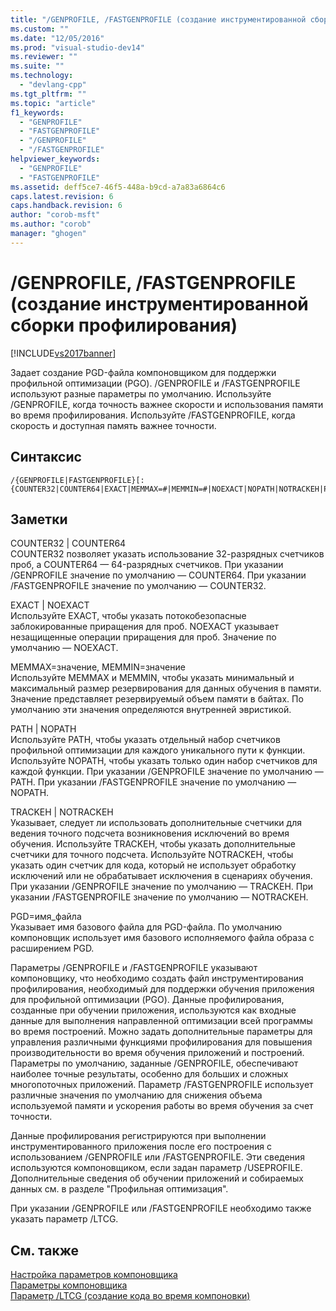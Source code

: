 ```yaml
---
title: "/GENPROFILE, /FASTGENPROFILE (создание инструментированной сборки профилирования) | Microsoft Docs"
ms.custom: ""
ms.date: "12/05/2016"
ms.prod: "visual-studio-dev14"
ms.reviewer: ""
ms.suite: ""
ms.technology: 
  - "devlang-cpp"
ms.tgt_pltfrm: ""
ms.topic: "article"
f1_keywords: 
  - "GENPROFILE"
  - "FASTGENPROFILE"
  - "/GENPROFILE"
  - "/FASTGENPROFILE"
helpviewer_keywords: 
  - "GENPROFILE"
  - "FASTGENPROFILE"
ms.assetid: deff5ce7-46f5-448a-b9cd-a7a83a6864c6
caps.latest.revision: 6
caps.handback.revision: 6
author: "corob-msft"
ms.author: "corob"
manager: "ghogen"
---
```

# /GENPROFILE, /FASTGENPROFILE (создание инструментированной сборки профилирования)
[!INCLUDE[vs2017banner](../../assembler/inline/includes/vs2017banner.md)]

Задает создание PGD\-файла компоновщиком для поддержки профильной оптимизации \(PGO\).  \/GENPROFILE и \/FASTGENPROFILE используют разные параметры по умолчанию. Используйте \/GENPROFILE, когда точность важнее скорости и использования памяти во время профилирования. Используйте \/FASTGENPROFILE, когда скорость и доступная память важнее точности.  
  
## Синтаксис  
  
```  
/{GENPROFILE|FASTGENPROFILE}[:{COUNTER32|COUNTER64|EXACT|MEMMAX=#|MEMMIN=#|NOEXACT|NOPATH|NOTRACKEH|PATH|PGD=filename|TRACKEH}]   
```  
  
## Заметки  
 COUNTER32 &#124; COUNTER64  
 COUNTER32 позволяет указать использование 32\-разрядных счетчиков проб, а COUNTER64 — 64\-разрядных счетчиков. При указании \/GENPROFILE значение по умолчанию — COUNTER64. При указании \/FASTGENPROFILE значение по умолчанию — COUNTER32.  
  
 EXACT &#124; NOEXACT  
 Используйте EXACT, чтобы указать потокобезопасные заблокированные приращения для проб. NOEXACT указывает незащищенные операции приращения для проб. Значение по умолчанию — NOEXACT.  
  
 MEMMAX\=значение, MEMMIN\=значение  
 Используйте MEMMAX и MEMMIN, чтобы указать минимальный и максимальный размер резервирования для данных обучения в памяти. Значение представляет резервируемый объем памяти в байтах.  По умолчанию эти значения определяются внутренней эвристикой.  
  
 PATH &#124; NOPATH  
 Используйте PATH, чтобы указать отдельный набор счетчиков профильной оптимизации для каждого уникального пути к функции. Используйте NOPATH, чтобы указать только один набор счетчиков для каждой функции.   При указании \/GENPROFILE значение по умолчанию — PATH. При указании \/FASTGENPROFILE значение по умолчанию — NOPATH.  
  
 TRACKEH &#124; NOTRACKEH  
 Указывает, следует ли использовать дополнительные счетчики для ведения точного подсчета возникновения исключений во время обучения. Используйте TRACKEH, чтобы указать дополнительные счетчики для точного подсчета. Используйте NOTRACKEH, чтобы указать один счетчик для кода, который не использует обработку исключений или не обрабатывает исключения в сценариях обучения.  При указании \/GENPROFILE значение по умолчанию — TRACKEH. При указании \/FASTGENPROFILE значение по умолчанию — NOTRACKEH.  
  
 PGD\=имя\_файла  
 Указывает имя базового файла для PGD\-файла. По умолчанию компоновщик использует имя базового исполняемого файла образа с расширением PGD.  
  
 Параметры \/GENPROFILE и \/FASTGENPROFILE указывают компоновщику, что необходимо создать файл инструментирования профилирования, необходимый для поддержки обучения приложения для профильной оптимизации \(PGO\). Данные профилирования, созданные при обучении приложения, используются как входные данные для выполнения направленной оптимизации всей программы во время построений.   Можно задать дополнительные параметры для управления различными функциями профилирования для повышения производительности во время обучения приложений и построений. Параметры по умолчанию, заданные \/GENPROFILE, обеспечивают наиболее точные результаты, особенно для больших и сложных многопоточных приложений. Параметр \/FASTGENPROFILE использует различные значения по умолчанию для снижения объема используемой памяти и ускорения работы во время обучения за счет точности.  
  
 Данные профилирования регистрируются при выполнении инструментированного приложения после его построения с использованием \/GENPROFILE или \/FASTGENPROFILE. Эти сведения используются компоновщиком, если задан параметр \/USEPROFILE. Дополнительные сведения об обучении приложений и собираемых данных см. в разделе "Профильная оптимизация".  
  
 При указании \/GENPROFILE или \/FASTGENPROFILE необходимо также указать параметр \/LTCG.  
  
## См. также  
 [Настройка параметров компоновщика](../../build/reference/setting-linker-options.md)   
 [Параметры компоновщика](../../build/reference/linker-options.md)   
 [Параметр \/LTCG \(создание кода во время компоновки\)](../../build/reference/ltcg-link-time-code-generation.md)
